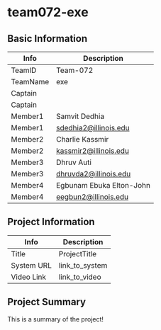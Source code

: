 # team072-exe

## Basic Information

|   Info      |        Description     |
| ----------- | ---------------------- |
| TeamID      |        Team-072        |
| TeamName    |         exe            |
| Captain     |                        |
| Captain     |                        |
| Member1     |        Samvit Dedhia   |
| Member1     |  sdedhia2@illinois.edu |
| Member2     |  Charlie Kassmir       |
| Member2     |   kassmir2@illinois.edu|
| Member3     |     Dhruv Auti         |
| Member3     |  	dhruvda2@illinois.edu|
| Member4     | Egbunam Ebuka Elton-John|
| Member4     |  eegbun2@illinois.edu |

## Project Information

|   Info      |        Description     |
| ----------- | ---------------------- |
|  Title      |       ProjectTitle     |
| System URL  |      link_to_system    |
| Video Link  |      link_to_video     |

## Project Summary

This is a summary of the project!
